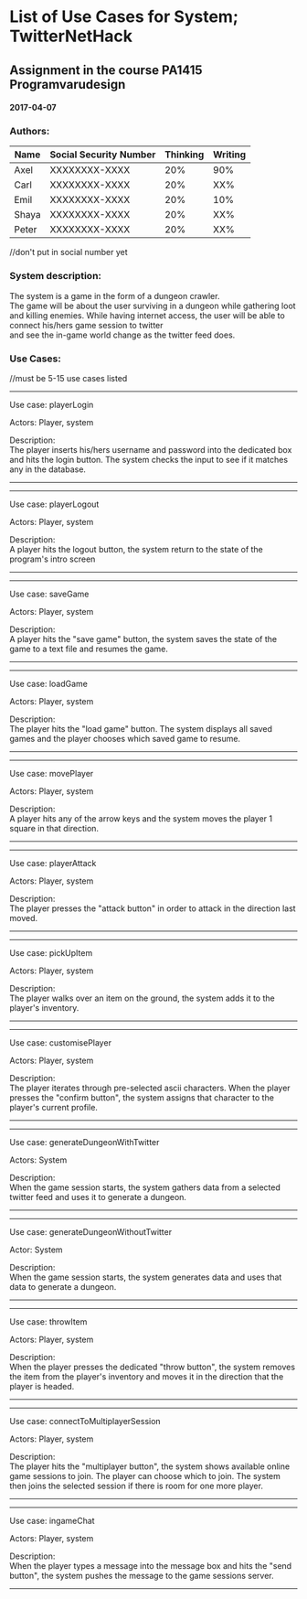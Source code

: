 # List of Use Cases for System; TwitterNetHack

## Assignment in the course PA1415 Programvarudesign  

#### 2017-04-07

### Authors:
Name    | Social Security Number | Thinking | Writing |
--------|------------------------|----------|---------|
Axel    | XXXXXXXX-XXXX	         | 20%      | 90%     |
Carl    | XXXXXXXX-XXXX	         | 20%      | XX%     |
Emil    | XXXXXXXX-XXXX	         | 20%      | 10%     |
Shaya   | XXXXXXXX-XXXX	         | 20%      | XX%     |
Peter   | XXXXXXXX-XXXX	         | 20%      | XX%     |

//don't put in social number yet


### System description:
The system is a game in the form of a dungeon crawler.  
The game will be about the user surviving in a dungeon while gathering loot and killing enemies.
While having internet access, the user will be able to connect his/hers game session to twitter  
and see the in-game world change as the twitter feed does.
 

### Use Cases:

//must be  5-15 use cases listed   

---
Use case: playerLogin  

Actors: Player, system

Description:  
The player inserts his/hers username and password into the dedicated box and hits the login button. The system checks the input to see if it matches any in the database. 

---

---
Use case: playerLogout

Actors: Player, system

Description:  
A player hits the logout button, the system return to the state of the program's intro screen

---

---
Use case: saveGame  

Actors: Player, system

Description:  
A player hits the "save game" button, the system saves the state of the game to a text file and resumes the game.  

---

--- 
Use case: loadGame  

Actors: Player, system  

Description:  
The player hits the "load game" button. The system displays all saved games and the player chooses which saved game to resume.

---

---
Use case: movePlayer

Actors: Player, system

Description:  
A player hits any of the arrow keys and the system moves the player 1 square in that direction.

---

---
Use case: playerAttack

Actors: Player, system

Description:  
The player presses the "attack button" in order to attack in the direction last moved.

---

---
Use case: pickUpItem

Actors: Player, system

Description:  
The player walks over an item on the ground, the system adds it to the player's inventory.

---

---
Use case: customisePlayer

Actors: Player, system

Description:  
The player iterates through pre-selected ascii characters. When the player presses the "confirm button", the system assigns that character to the player's current profile. 

---

---
Use case: generateDungeonWithTwitter

Actors: System

Description:  
When the game session starts, the system gathers data from a selected twitter feed and uses it to generate a dungeon. 

---

---
Use case: generateDungeonWithoutTwitter

Actor: System

Description:  
When the game session starts, the system generates data and uses that data to generate a dungeon. 

---

---
Use case: throwItem

Actors: Player, system

Description:  
When the player presses the dedicated "throw button", the system removes the item from the player's inventory and moves it in the direction that the player is headed.

---

---
Use case: connectToMultiplayerSession

Actors: Player, system

Description:  
The player hits the "multiplayer button", the system shows available online game sessions to join. The player can choose which to join. The system then joins the selected session if there is room for one more player.

---

---
Use case: ingameChat

Actors: Player, system

Description:  
When the player types a message into the message box and hits the "send button", the system pushes the message to the game sessions server.

---
